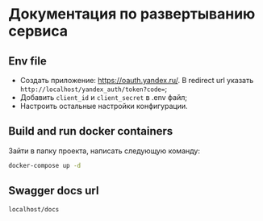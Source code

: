 # Документация по развертыванию сервиса
## Env file
- Создать приложение: https://oauth.yandex.ru/. В redirect url указать `http://localhost/yandex_auth/token?code=`;
- Добавить `client_id` и `client_secret` в .env файл;
- Настроить остальные настройки конфигурации.

## Build and run docker containers
Зайти в папку проекта, написать следующую команду:
```sh
docker-compose up -d
```

## Swagger docs url
`localhost/docs`


